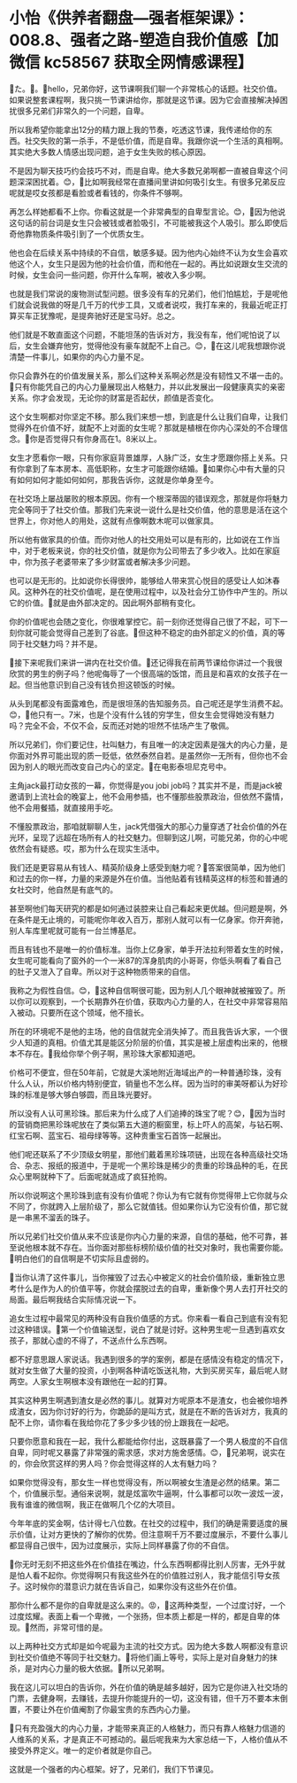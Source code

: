 # 小怡《供养者翻盘—强者框架课》：008.8、强者之路-塑造自我价值感【加微信 kc58567 获取全网情感课程】

🎼た。🎼。🎼hello，兄弟你好，这节课啊我们聊一个非常核心的话题。社交价值。如果说整套课程啊，我只挑一节课讲给你，那就是这节课。因为它会直接解决掉困扰很多兄弟们非常久的一个问题，自卑。

所以我希望你能拿出12分的精力跟上我的节奏，吃透这节课，我传递给你的东西。社交失败的第一杀手，不是低价值，而是自卑。我跟你说一个生活的真相啊。其实绝大多数人情感出现问题，追于女生失败的核心原因。

不是因为聊天技巧约会技巧不对，而是自卑。绝大多数兄弟啊都一直被自卑这个问题深深困扰着。😊，🎼比如啊我经常在直播间里讲如何吸引女生。有很多兄弟反应呢就是哎女孩都是看脸或者看钱的，你条件不够啊。

再怎么样她都看不上你。你看这就是一个非常典型的自卑型言论。😊，🎼因为他说这句话的前台词是女生只会被钱或者脸吸引，不可能被我这个人吸引。那么即使后奇他靠物质条件吸引到了一个优质女生。

他也会在后续关系中持续的不自信，敏感多疑。因为他内心始终不认为女生会喜欢他这个人，女生只是因为他的社会价值，而和他在一起的。再比如说跟女生交流的时候，女生会问一些问题，你开什么车啊，被收入多少啊。

也就是我们常说的废物测试型问题。很多没有车的兄弟们，他们怕尴尬，于是呢他们就会说我做的呀是几千万的代步工具，又或者说哎，我打车来的，我最近呢正打算买车正犹豫呢，是提奔驰好还是宝马好。总之。

他们就是不敢直面这个问题，不能坦荡的告诉对方，我没有车，他们呢怕说了以后，女生会嫌弃他穷，觉得他没有豪车就配不上自己。😊，🎼在这儿呢我想跟你说清楚一件事儿，如果你的内心力量不足。

你只会靠外在的价值发展关系，那么们这种关系啊必然是没有韧性又不堪一击的。🎼只有你能凭自己的内心力量展现出人格魅力，并以此发展出一段健康真实的亲密关系。你才会发现，无论你的财富是否起伏，颜值是否变化。

这个女生啊都对你坚定不移。那么我们来想一想，到底是什么让我们自卑，让我们觉得外在价值不好，就配不上对面的女生呢？那就是植根在你内心深处的不合理信念。🎼你是否觉得只有你身高在1。8米以上。

女生才愿看你一眼，只有你家庭背景雄厚，人脉广泛，女生才愿跟你搭上关系。只有你拿到了车本房本、高低职称，女生才可能跟你结婚。🎼如果你心中有大量的只有如何如何才能如何如何，那我告诉你，这就是你单身至今。

在社交场上屡战屡败的根本原因。你有一个根深蒂固的错误观念，那就是你将魅力完全等同于了社交价值。那我们先来说一说什么是社交价值，他的意思是活在这个世界上，你对他人的用处，这就有点像啊数木呢可以做家具。

所以他有做家具的价值。而你对他人的社交用处可以是有形的，比如说在工作当中，对于老板来说，你的社交价值，就是你为公司带去了多少收入。比如在家庭中，你为孩子老婆带来了多少财富或者解决多少问题。

也可以是无形的。比如说你长得很帅，能够给人带来赏心悦目的感受让人如沐春风。这种外在的社交价值呢，是在使用过程中，以及社会分工协作中产生的。所以它的价值。🎼就是由外部决定的。因此啊外部稍有变化。

你的价值呢也会随之变化，你很难掌控它。前一刻你还觉得自己很了不起，可下一刻你就可能会觉得自己差到了谷底。🎼但这种不稳定的由外部定义的价值，真的等同于社交魅力吗？并不是。

🎼接下来呢我们来讲一讲内在社交价值。🎼还记得我在前两节课给你讲过一个我很欣赏的男生的例子吗？他呢侮辱了一个很高端的饭馆，而且是和喜欢的女孩子在一起。但当他意识到自己没有钱负担这顿饭的时候。

从头到尾都没有面露难色，而是很坦荡的告知服务员。自己呢还是学生消费不起。😊，🎼他只有一。7米，也是个没有什么钱的穷学生，但女生会觉得她没有魅力吗？完全不会，不仅不会，反而还对她的坦然不怯场产生了敬佩。

所以兄弟们，你们要记住，社叫魅力，有且唯一的决定因素是强大的内心力量，是你面对外界可能出现的质一贬低，依然泰然自若。是虽然你一无所有，但你也不会因为别人的眼光而改变自己内心的坚定。🎼在电影泰坦尼克号中。

主角jack最打动女孩的一幕，你觉得是you jobi job吗？其实并不是，而是jack被邀请到上流社会的晚宴上，他不会用参插，也不懂那些股票政治，但依然不露情，他不会用餐插，就直接用手吃。

不懂股票政治，那咱就聊聊人生，jack凭借强大的那心力量穿透了社会价值的外在光环，呈现了远超在场所有人的社交魅力。但聊到这儿啊，可能兄弟，你的心中呢依然会有疑惑。哎，那为什么在现实生活中。

我们还是更容易从有钱人、精英阶级身上感受到魅力呢？🎼答案很简单，因为他们和过去的你一样，力量的来源是外在价值。当他贴着有钱精英这样的标签和普通的女社交时，他自然是有底气的。

甚至啊他们每天研究的都是如何通过装腔来让自己看起来更优越。但问题是啊，外在条件是无止境的，可能呢你年收入百万，那别人就可以有一亿身家。你开奔驰，别人车库里呢就可能有一台兰博基尼。

而且有钱也不是唯一的价值标准。当你上亿身家，单手开法拉利带着女生的时候，女生呢可能看向了窗外的一个一米87的浑身肌肉的小哥哥，你低头啊看了看自己的肚子又泄入了自卑。所以对于这种物质带来的自信。

我称之为假性自信。😊，🎼这种自信啊很可能，因为别人几个眼神就被摧毁了。所以你可以观察到，一个长期靠外在价值，获取内心力量的人，在社交中非常容易陷入被动。只要所在这个领域，他不擅长。

所在的环境呢不是他的主场，他的自信就完全消失掉了。而且我告诉大家，一个很少人知道的真相。价值尤其是能区分阶层的价值，其实是被上层虚构出来的，他根本不存在。🎼我给你举个例子啊，黑珍珠大家都知道吧。

价格可不便宜，但在50年前，它就是大溪地附近海域出产的一种普通珍珠，没有什么人认，所以价格内特别便宜，销量也不怎么样。因为当时的审美呀都认为好珍珠的标准是够大够白够圆，而且珠光要好。

所以没有人认可黑珍珠。那后来为什么成了人们追捧的珠宝了呢？😊，🎼因为当时的营销商把黑珍珠呢放在了类似第五大道的橱窗里，标上吓人的高架，与钻石啊、红宝石啊、蓝宝石、祖母绿等等。这种贵重宝石首饰一起展出。

他们呢还联系了不少顶级女明星，那他们戴着黑珍珠项链，出现在各种高级社交场合、杂志、报纸的报道中，于是呢一个黑珍珠是稀少的贵重的珍珠品种的毛，在民众心里啊就种下了。后面呢就造成了疯狂抢购。

所以你说啊这个黑珍珠到底有没有价值呢？你认为有它就有你觉得带上它你就与众不同了，你就跨入上层阶级了，那么它就值钱。但如果你认为它没有价值，那它就是一串黑不溜丢的珠子。

所以兄弟们社交价值从来不应该是你内心力量的来源，自信的基础，他不可靠，甚至说他根本就不存在。当你面对那些标榜阶级价值的社交对象时，我也需要你能。🎼明白他们的自信啊是不切实际且虚弱的。

🎼当你认清了这件事儿，当你摧毁了过去心中被定义的社会价值阶级，重新独立思考什么是作为人的价值平等，你就会摆脱过去的自卑，重新像个男人去打开社交的局面。最后啊我结合实际情况说一下。

追女生过程中最常见的两种没有自我价值感的方式。你来看一看自己到底有没有犯过这种错误。🎼第一个价值输送型，说白了就是讨好。这种男生呢一旦遇到喜欢女孩子，那就心虚的不得了，不送点什么东西啊。

都不好意思跟人家说话。我遇到很多的学的案例，都是在感情没有稳定的情况下，就对女生做了大量的投资，小到啊各种请吃饭送礼物，大到买房买车，最后呢人财两空。人家女生啊根本没有跟他在一起的打算。

其实这种男生啊遇到渣女是必然的事儿。就算对方呢原本不是渣女，也会被你培养成渣女，因为你讨好的行为，你跪舔的是叫方式，就是在不断的告诉对方，我真的配不上你，请你看在我给你花了多少多少钱的份上跟我在一起吧。

只要你愿意和我在一起，我什么都能给你付出，这既暴露了一个男人极度的不自信自卑，同时呢又暴露了非常强的需求感，求对方施舍感情。😊，🎼兄弟啊，说实在的，你会欣赏这样的男人吗？你会觉得这样的人太有魅力吗？

如果你觉得没有，那女生一样也觉得没有，所以啊被女生渣是必然的结果。第二个，价值展示型。通俗来说啊，就是炫富吹牛逼啊，什么事都可以吹一波炫一波，我有谁谁的微信啊，我正在做啊几个亿的大项目。

今年年底的奖金啊，估计得七八位数。在社交的过程中，我们的确是需要适度的展示价值，让对方更快的了解你的优势。但注意啊千万不要过度展示，不要什么事儿都显得自己很牛，因为过度展示，实际上同样暴露了你的不自信。

🎼你无时无刻不把这些外在价值挂在嘴边，什么东西啊都得比别人厉害，无外乎就是怕人看不起你。你觉得啊只有我这些外在的价值胜过别人，我才能信引导女孩子。这时候你的潜意识力就在告诉自己，如果你没有这些外在价值。

那你什么都不是你的自卑就是这么来的。😡，🎼这两种类型，一个过度讨好，一个过度炫耀。表面上看一个卑微，一个张扬，但本质上都是一样的，都是自卑的体现。🎼然而，非常可惜的是。

以上两种社交方式却是如今呢最为主流的社交方式。因为绝大多数人啊都没有意识到社交价值绝不等同于社交魅力。🎼将他们画上等号，实际上是对自身魅力的抹杀，是对内心力量的极大依据。🎼所以兄弟啊。

我在这儿可以坦白的告诉你，外在价值的确是越多越好，因为它是你进入社交场的门票，去健身啊，去赚钱，去提升你能提升的一切，这没有错，但千万不要本末倒置，不要让外在价值阉割了你最宝贵的东西内心力量。

🎼只有充盈强大的内心力量，才能带来真正的人格魅力，而只有靠人格魅力信道的人维系的关系，才是真正不可撼动的。最后呢我来为大家总结一下，人格价值从不接受外界定义。唯一的定价者就是你自己。

这就是一个强者的内心框架。好了，兄弟们，我们下节课见。